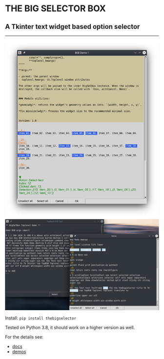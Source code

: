 # THE BIG SELECTOR BOX

## A Tkinter text widget based option selector

____


![](https://github.com/kantal/thebigselector/blob/main/docs/screenshot-1.png)
![](https://github.com/kantal/thebigselector/blob/main/docs/screenshot-2.png)


Install: `pip install thebigselector`

Tested on Python 3.8, it should work on a higher version as well.

For the details see:

 - [docs](https://github.com/kantal/thebigselector/blob/main/docs/Use.md)
 - [demos](https://github.com/kantal/thebigselector/tree/main/demos)


